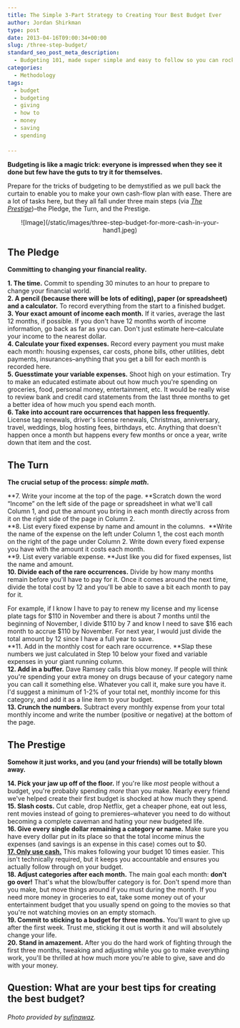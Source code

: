 ```yaml
---
title: The Simple 3-Part Strategy to Creating Your Best Budget Ever
author: Jordan Shirkman
type: post
date: 2013-04-16T09:00:34+00:00
slug: /three-step-budget/
standard_seo_post_meta_description:
  - Budgeting 101, made super simple and easy to follow so you can rock your financial world with money to spare.
categories:
  - Methodology
tags:
  - budget
  - budgeting
  - giving
  - how to
  - money
  - saving
  - spending

---
```

**Budgeting is like a magic trick: everyone is impressed when they see it done but few have the guts to try it for themselves.**

Prepare for the tricks of budgeting to be demystified as we pull back the curtain to enable you to make your own cash-flow plan with ease. There are a lot of tasks here, but they all fall under three main steps (via [_The Prestige_](http://www.imdb.com/title/tt0482571/))&#8211;the Pledge, the Turn, and the Prestige.

<p style="text-align: center;">
  ![Image](/static/images/three-step-budget-for-more-cash-in-your-hand1.jpeg)
</p>

## The Pledge

**Committing to changing your financial reality.<!--more-->**

**1. The time.** Commit to spending 30 minutes to an hour to prepare to change your financial world.  
**2. A pencil (because there will be lots of editing), paper (or spreadsheet) and a calculator.** To record everything from the start to a finished budget.  
**3. Your exact amount of income each month.** If it varies, average the last 12 months, if possible. If you don't have 12 months worth of income information, go back as far as you can. Don't just estimate here&#8211;calculate your income to the nearest dollar.  
**4. Calculate your fixed expenses.** Record every payment you must make each month: housing expenses, car costs, phone bills, other utilities, debt payments, insurances&#8211;anything that you get a bill for each month is recorded here.  
**5. Guesstimate your variable expenses.** Shoot high on your estimation. Try to make an educated estimate about out how much you're spending on groceries, food, personal money, entertainment, etc. It would be really wise to review bank and credit card statements from the last three months to get a better idea of how much you spend each month.  
**6. Take into account rare occurrences that happen less frequently.** License tag renewals, driver's license renewals, Christmas, anniversary, travel, weddings, blog hosting fees, birthdays, etc. Anything that doesn't happen once a month but happens every few months or once a year, write down that item and the cost.

## The Turn

**The crucial setup of the process: _simple_ _math_.**

 **7. Write your income at the top of the page. **Scratch down the word &#8220;Income&#8221; on the left side of the page or spreadsheet in what we'll call Column 1, and put the amount you bring in each month directly across from it on the right side of the page in Column 2.  
 **8. List every fixed expense by name and amount in the columns.  **Write the name of the expense on the left under Column 1, the cost each month on the right of the page under Column 2. Write down every fixed expense you have with the amount it costs each month.  
 **9. List every variable expense. **Just like you did for fixed expenses, list the name and amount.  
**10. Divide each of the rare occurrences.** Divide by how many months remain before you'll have to pay for it. Once it comes around the next time, divide the total cost by 12 and you'll be able to save a bit each month to pay for it.

For example, if I know I have to pay to renew my license and my license plate tags for $110 in November and there is about 7 months until the beginning of November, I divide $110 by 7 and know I need to save $16 each month to accrue $110 by November. For next year, I would just divide the total amount by 12 since I have a full year to save.  
**11. Add in the monthly cost for each rare occurrence. **Slap these numbers we just calculated in Step 10 below your fixed and variable expenses in your giant running column.  
**12. Add in a buffer.** Dave Ramsey calls this blow money. If people will think you're spending your extra money on drugs because of your category name you can call it something else. Whatever you call it, make sure you have it. I'd suggest a minimum of 1-2% of your total net, monthly income for this category, and add it as a line item to your budget.  
**13. Crunch the numbers.** Subtract every monthly expense from your total monthly income and write the number (positive or negative) at the bottom of the page.

## The Prestige

**Somehow it just works, and you (and your friends) will be totally blown away.**

**14. Pick your jaw up off of the floor.** If you're like _most_ people without a budget, you're probably spending _more_ than you make. Nearly every friend we've helped create their first budget is shocked at how much they spend.  
**15. Slash costs.** Cut cable, drop Netflix, get a cheaper phone, eat out less, rent movies instead of going to premieres&#8211;whatever you need to do without becoming a complete caveman and hating your new budgeted life.  
**16. Give every single dollar remaining a category or name.** Make sure you have every dollar put in its place so that the total income minus the expenses (and savings is an expense in this case) comes out to $0.  
[**17. Only use cash.**](https://jshirk.com/blog/budgeting-for-twentys/) This makes following your budget 10 times easier. This isn't technically required, but it keeps you accountable and ensures you actually follow through on your budget.  
**18. Adjust categories after each month.** The main goal each month: **don't go over!** That's what the blow/buffer category is for. Don't spend more than you make, but move things around if you must during the month. If you need more money in groceries to eat, take some money out of your entertainment budget that you usually spend on going to the movies so that you're not watching movies on an empty stomach.  
**19. Commit to sticking to a budget for three months.** You'll want to give up after the first week. Trust me, sticking it out is worth it and will absolutely change your life.  
**20. Stand in amazement.** After you do the hard work of fighting through the first three months, tweaking and adjusting while you go to make everything work, you'll be thrilled at how much more you're able to give, save and do with your money.

## Question: What are your best tips for creating the best budget?

###### Photo provided by [sufinawaz](http://www.sxc.hu/profile/sufinawaz).
